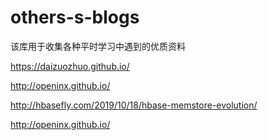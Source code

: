 # others-s-blogs
该库用于收集各种平时学习中遇到的优质资料

https://daizuozhuo.github.io/ 

http://openinx.github.io/

http://hbasefly.com/2019/10/18/hbase-memstore-evolution/

http://openinx.github.io/

